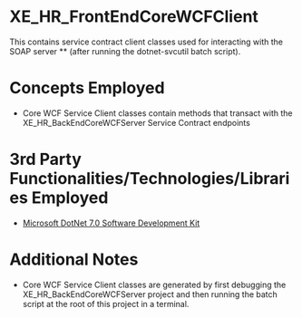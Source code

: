 # XE_HR_FrontEndCoreWCFClient
This contains service contract client classes used for interacting with the SOAP server ** (after running the dotnet-svcutil batch script).
# Concepts Employed
* Core WCF Service Client classes contain methods that transact with the XE_HR_BackEndCoreWCFServer Service Contract endpoints
# 3rd Party Functionalities/Technologies/Libraries Employed
* [Microsoft DotNet 7.0 Software Development Kit](https://learn.microsoft.com/en-us/dotnet/csharp/)
# Additional Notes
* Core WCF Service Client classes are generated by first debugging the XE_HR_BackEndCoreWCFServer project and then running the batch script at the root of this project in a terminal.
